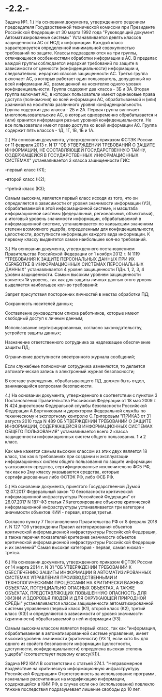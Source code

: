 # -2.2.-

Задача №1.
1.)  На основании документа, утвержденного решением председателя Государственной технической комиссии при Президенте Российской Федерации от 30 марта 1992 года "Руководящий документ Автоматизированные системы" Устанавливается девять классов защищенности АС от НСД к информации.
Каждый класс характеризуется определенной минимальной совокупностью требований по защите.
Классы подразделяются на три группы, отличающиеся особенностями обработки информации в АС.
В пределах каждой группы соблюдается иерархия требований по защите в зависимости от ценности (конфиденциальности) информации и, следовательно, иерархия классов защищенности АС.
Третья группа включает АС, в которых работает один пользователь, допущенный ко всей информации АС, размещенной на носителях одного уровня конфиденциальности. Группа содержит два класса - 3Б и 3А.
Вторая группа включает АС, в которых пользователи имеют одинаковые права доступа (полномочия) ко всей информации АС, обрабатываемой и (или) хранимой на носителях различного уровня конфиденциальности. Группа содержит два класса - 2Б и 2А.
Первая группа включает многопользовательские АС, в которых одновременно обрабатывается и (или) хранится информация разных уровней конфиденциальности. Не все пользователи имеют право доступа ко всей информации АС. Группа содержит пять классов - 1Д, 1Г, 1В, 1Б и 1А.

2.) На соновании документа, утвержденного приказом ФСТЭК России от 11 февраля 2013 г. N 17 "ОБ УТВЕРЖДЕНИИ ТРЕБОВАНИЙ О ЗАЩИТЕ ИНФОРМАЦИИ, НЕ СОСТАВЛЯЮЩЕЙ ГОСУДАРСТВЕННУЮ ТАЙНУ,
СОДЕРЖАЩЕЙСЯ В ГОСУДАРСТВЕННЫХ ИНФОРМАЦИОННЫХ СИСТЕМАХ" устанваливается 3 класса защищенности ГИС:

-первый класс (К1);

-второй класс (К2);

-третий класс (К3);

Самым высоким, является первый класс исходя из того, что он определяется в зависимости от уровня значимости информации (УЗ), обрабатываемой в этой информационной системе, и масштаба информационной системы (федеральный, региональный, объектовый), а  итоговый уровень значимости информации, обрабатываемой в информационной системе, устанавливается по наивысшим значениям степени возможного ущерба, определенным для конфиденциальности, целостности, доступности информации каждого вида информации. К первому классу выдвигется самое  наибольшее кол-во требований.

3.) На основании документа, утвержденного постановлением Правительства Российской Федерации от 1 ноября 2012 г. N 1119 "ТРЕБОВАНИЯ К ЗАЩИТЕ ПЕРСОНАЛЬНЫХ ДАННЫХ ПРИ ИХ ОБРАБОТКЕ
В ИНФОРМАЦИОННЫХ СИСТЕМАХ ПЕРСОНАЛЬНЫХ ДАННЫХ" устанавливается 4 уровня защищенности ПДн. 1, 2, 3, 4 уровни защищенности.
Самым высоким уровнем защищенности является 1й уровень, так как для защиты личных данных этого уровня выделяется наибольшее кол-во требований:

Запрет присутствия посторонних личностей в местах обработки ПД;	

Сохранность носителей данных;	

Составление руководством списка работников, которые имеют свободный доступ к личным данным;	

Использование сертифицированных, согласно законодательству, устройств защиты данных;	

Назначение ответственного сотрудника за надлежащее обеспечение защиты ПД;	

Ограничение доступности электронного журнала сообщений;	

Если служебные полномочия сотрудника изменяются, то делается автоматическая запись в электронный журнал безопасности;	

В составе учреждения, обрабатывающего ПД, должен быть отдел, занимающийся вопросами безопасности.

4.) На основании документа, утвержденного в соответствии с пунктом 3 Постановления Правительства Российской Федерации от 18 мая 2009 г. N 424 директором Федеральной службы безопасности Российской Федерации А.Бортниковым и директором Федеральной службы по техническому и экспортному контролю С.Григоровым "ПРИКАЗ от 31 августа 2010 года N 489
 ОБ УТВЕРЖДЕНИИ ТРЕБОВАНИЙ О ЗАЩИТЕ ИНФОРМАЦИИ, СОДЕРЖАЩЕЙСЯ В ИНФОРМАЦИОННЫХ СИСТЕМАХ ОБЩЕГО ПОЛЬЗОВАНИЯ" устанавливается всего 2 класса защищенности информационных систем общего пользования. 1 и 2 класс.
 
 Как мне кажется самым высоким классом из этих двух является 1й класс, так как в требованиях при создании и эксплуатации информационных систем общего пользования по защите информации указываются средства, сертифицированные исключительно ФСБ РФ, так как ко 2му классу указываются средства, которые сертифицированные либо ФСТЭК РФ, либо ФСБ РФ.
 
 5.) На основании документа, принятого Государственной Думой 12.07.2017 Федеральный закон "О безопасности критической информационной инфраструктуры Российской Федерации" от 26.07.2017 N 187-ФЗ статья 7.Категорирование объектов критической информационной инфраструктуры устанавливается три категории значимости объектов КИИ - первая, вторая,третья.
 
Согласно пункту 7 Постановлению Правительства РФ от 8 февраля 2018 г. N 127 "Об утверждении Правил категорирования объектов критической информационной инфраструктуры Российской Федерации, а также перечня показателей критериев значимости объектов критической информационной инфраструктуры Российской Федерации и их значений" Самая высокая категория - первая, самая низкая - третья.

6.) На основании документа, утвержденного приказом ФСТЭК России от 14 марта 2014 г. N 31 "ОБ УТВЕРЖДЕНИИ ТРЕБОВАНИЙ К ОБЕСПЕЧЕНИЮ ЗАЩИТЫ ИНФОРМАЦИИ В АВТОМАТИЗИРОВАННЫХ СИСТЕМАХ УПРАВЛЕНИЯ ПРОИЗВОДСТВЕННЫМИ И ТЕХНОЛОГИЧЕСКИМИ ПРОЦЕССАМИ НА КРИТИЧЕСКИ ВАЖНЫХ ОБЪЕКТАХ, ПОТЕНЦИАЛЬНО ОПАСНЫХ ОБЪЕКТАХ, А ТАКЖЕ ОБЪЕКТАХ, ПРЕДСТАВЛЯЮЩИХ ПОВЫШЕННУЮ ОПАСНОСТЬ ДЛЯ ЖИЗНИ И ЗДОРОВЬЯ ЛЮДЕЙ И ДЛЯ ОКРУЖАЮЩЕЙ ПРИРОДНОЙ СРЕДЫ" устанавливаются классы защищенности автоматизированной системы управления (первый класс (К1), второй класс (К2), третий класс (К3)) и  определяются в зависимости от уровня значимости (критичности) обрабатываемой в ней информации (УЗ).

Самым высоким классом является первый класс, так как "информация, обрабатываемая в автоматизированной системе управления, имеет высокий уровень значимости (критичности) (УЗ 1), если хотя бы для одного из свойств безопасности информации (целостности, доступности, конфиденциальности) определена высокая степень ущерба" (соответствует первому классу(К1)).
 
Задача №2 КИИ
 В соответствии с статьей 274.1. "Неправомерное воздействие на критическую информационную инфраструктуру Российской Федерации» 
Ответственность за использование программ, изначально рассчитанных на модификацию информации, содержащейся в КИИ РФ, в случае если оно (использование) повлекло тяжкие последствия подразумевает лишение свободы до 10 лет.
